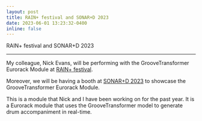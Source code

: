 ```yaml
---
layout: post
title: RAIN+ festival and SONAR+D 2023
date: 2023-06-01 13:23:32-0400
inline: false
---
```


RAIN+ festival and SONAR+D 2023

*** 

My colleague, Nick Evans, will be performing with the GrooveTransformer Eurorack Module at [RAIN+ festival](https://www.upf.edu/es/web/rainfilmfest/rain).

Moreover, we will be having a booth at [SONAR+D 2023](https://www.upf.edu/web/mtg/home/-/asset_publisher/sWCQhjdDLWwE/content/participation-of-the-mtg-in-different-activities-of-the-sonar-festival-2023-rain-creative-summit-project-area/maximized) to showcase the GrooveTransformer Eurorack Module.

This is a module that Nick and I have been working on for the past year. It is a Eurorack module that uses the GrooveTransformer model to generate drum accompaniment in real-time.

